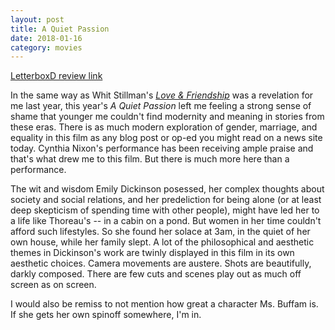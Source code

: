 ```yaml
---
layout: post
title: A Quiet Passion
date: 2018-01-16
category: movies
---
```

 
[LetterboxD review link](https://letterboxd.com/samarthbhaskar/film/a-quiet-passion/)

In the same way as Whit Stillman's <em><a href="https://letterboxd.com/samarthbhaskar/film/love-friendship/">Love & Friendship</a></em> was a revelation for me last year, this year's <em>A Quiet Passion</em> left me feeling a strong sense of shame that younger me couldn't find modernity and meaning in stories from these eras. There is as much modern exploration of gender, marriage, and equality in this film as any blog post or op-ed you might read on a news site today. Cynthia Nixon's performance has been receiving ample praise and that's what drew me to this film. But there is much more here than a performance. 

The wit and wisdom Emily Dickinson posessed, her complex thoughts about society and social relations, and her predeliction for being alone (or at least deep skepticism of spending time with other people), might have led her to a life like Thoreau's -- in a cabin on a pond. But women in her time couldn't afford such lifestyles. So she found her solace at 3am, in the quiet of her own house, while her family slept. A lot of the philosophical and aesthetic themes in Dickinson's work are twinly displayed in this film in its own aesthetic choices. Camera movements are austere. Shots are beautifully, darkly composed. There are few cuts and scenes play out as much off screen as on screen. 

I would also be remiss to not mention how great a character Ms. Buffam is. If she gets her own spinoff somewhere, I'm in.